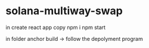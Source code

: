 # solana-multiway-swap

in create react app copy
npm i
npm start

in folder
anchor build
-> follow the depolyment program
